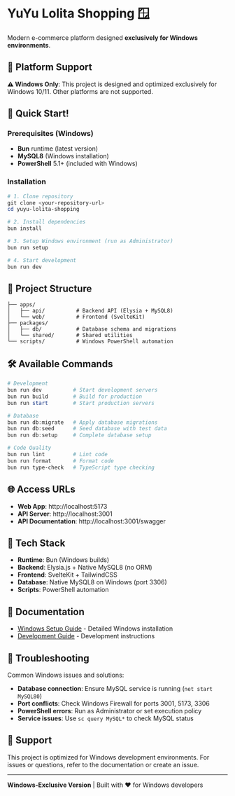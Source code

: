 # YuYu Lolita Shopping 🪟

Modern e-commerce platform designed **exclusively for Windows environments**.

## 🎯 Platform Support

**⚠️ Windows Only**: This project is designed and optimized exclusively for Windows 10/11. Other platforms are not supported.

## 🚀 Quick Start!

### Prerequisites (Windows)
- **Bun** runtime (latest version)
- **MySQL8** (Windows installation) 
- **PowerShell** 5.1+ (included with Windows)

### Installation

```powershell
# 1. Clone repository
git clone <your-repository-url>
cd yuyu-lolita-shopping

# 2. Install dependencies
bun install

# 3. Setup Windows environment (run as Administrator)
bun run setup

# 4. Start development
bun run dev
```

## 📁 Project Structure

```
├── apps/
│   ├── api/          # Backend API (Elysia + MySQL8)
│   └── web/          # Frontend (SvelteKit)
├── packages/
│   ├── db/           # Database schema and migrations
│   └── shared/       # Shared utilities
└── scripts/          # Windows PowerShell automation
```

## 🛠️ Available Commands

```powershell
# Development
bun run dev          # Start development servers
bun run build        # Build for production
bun run start        # Start production servers

# Database
bun run db:migrate   # Apply database migrations
bun run db:seed      # Seed database with test data
bun run db:setup     # Complete database setup

# Code Quality
bun run lint         # Lint code
bun run format       # Format code
bun run type-check   # TypeScript type checking
```

## 🌐 Access URLs

- **Web App**: http://localhost:5173
- **API Server**: http://localhost:3001
- **API Documentation**: http://localhost:3001/swagger

## 🔧 Tech Stack

- **Runtime**: Bun (Windows builds)
- **Backend**: Elysia.js + Native MySQL8 (no ORM)
- **Frontend**: SvelteKit + TailwindCSS
- **Database**: Native MySQL8 on Windows (port 3306)
- **Scripts**: PowerShell automation

## 📖 Documentation

- [Windows Setup Guide](SETUP_WINDOWS.md) - Detailed Windows installation
- [Development Guide](CLAUDE.md) - Development instructions

## 🐛 Troubleshooting

Common Windows issues and solutions:

- **Database connection**: Ensure MySQL service is running (`net start MySQL80`)
- **Port conflicts**: Check Windows Firewall for ports 3001, 5173, 3306
- **PowerShell errors**: Run as Administrator or set execution policy
- **Service issues**: Use `sc query MySQL*` to check MySQL status

## 🤝 Support

This project is optimized for Windows development environments. For issues or questions, refer to the documentation or create an issue.

---

**Windows-Exclusive Version** | Built with ❤️ for Windows developers